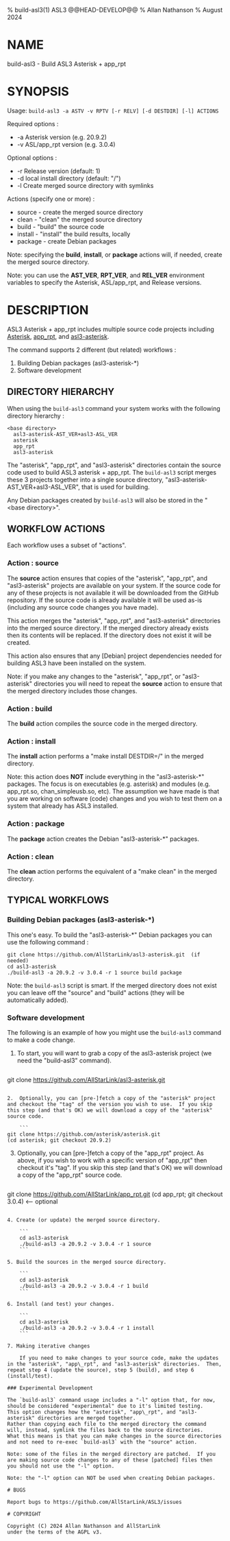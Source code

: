 % build-asl3(1) ASL3 @@HEAD-DEVELOP@@
% Allan Nathanson
% August 2024

# NAME

build-asl3 - Build ASL3 Asterisk + app_rpt

# SYNOPSIS

Usage: `build-asl3 -a ASTV -v RPTV [-r RELV] [-d DESTDIR] [-l] ACTIONS`

Required options :

* -a  Asterisk version    (e.g. 20.9.2)
* -v  ASL/app_rpt version (e.g. 3.0.4)

Optional options :

* -r  Release version (default: 1)
* -d  local install directory (default: "/")
* -l  Create merged source directory with symlinks

Actions (specify one or more) :

* source  - create the merged source directory
* clean   - "clean" the merged source directory
* build   - "build" the source code
* install - "install" the build results, locally
* package - create Debian packages

Note: specifying the **build**, **install**, or **package** actions will, if needed, create the merged source directory.

Note: you can use the **AST\_VER**, **RPT\_VER**, and **REL\_VER** environment variables to specify the Asterisk, ASL/app_rpt, and Release versions.

# DESCRIPTION

ASL3 Asterisk + app_rpt includes multiple source code projects including [Asterisk](https://github.com/asterisk/asterisk.git), [app_rpt](https://github.com/AllStarLink/app_rpt.git), and [asl3-asterisk](https://github.com/AllStarLink/asl3-asterisk.git).

The command supports 2 different (but related) workflows :

1. Building Debian packages (asl3-asterisk-*)
2. Software development

## DIRECTORY HIERARCHY

When using the `build-asl3` command your system works with the following directory hierarchy :

```
<base directory>
  asl3-asterisk-AST_VER+asl3-ASL_VER
  asterisk
  app_rpt
  asl3-asterisk
```

The "asterisk", "app\_rpt", and "asl3-asterisk" directories contain the source code used to build ASL3 asterisk + app\_rpt.  The `build-asl3` script merges these 3 projects together into a single source directory, "asl3-asterisk-AST\_VER+asl3-ASL\_VER", that is used for building.

Any Debian packages created by `build-asl3` will also be stored in the "\<base directory>".

## WORKFLOW ACTIONS

Each workflow uses a subset of "actions".

### Action : **source**

The **source** action ensures that copies of the "asterisk", "app\_rpt", and "asl3-asterisk" projects are available on your system.  If the source code for any of these projects is not available it will be downloaded from the GitHub repository.  If the source code is already available it will be used as-is (including any source code changes you have made).

This action merges the "asterisk", "app\_rpt", and "asl3-asterisk" directories into the merged source directory.  If the merged directory already exists then its contents will be replaced.  If the directory does not exist it will be created.

This action also ensures that any [Debian] project dependencies needed for building ASL3 have been installed on the system.

Note: if you make any changes to the "asterisk", "app\_rpt", or "asl3-asterisk" directories you will need to repeat the **source** action to ensure that the merged directory includes those changes.

### Action : **build**

The **build** action compiles the source code in the merged directory.

### Action : **install**

The **install** action performs a "make install DESTDIR=/" in the merged directory.

Note: this action does **NOT** include everything in the "asl3-asterisk-*" packages.  The focus is on executables (e.g. asterisk) and modules (e.g. app_rpt.so, chan_simpleusb.so, etc).  The assumption we have made is that you are working on software (code) changes and you wish to test them on a system that already has ASL3 installed.

### Action : **package**

The **package** action creates the Debian "asl3-asterisk-*" packages.

### Action : **clean**

The **clean** action performs the equivalent of a "make clean" in the merged directory.

## TYPICAL WORKFLOWS

### Building Debian packages (asl3-asterisk-*)

This one's easy.  To build the "asl3-asterisk-*" Debian packages you can use the following command : 

```
git clone https://github.com/AllStarLink/asl3-asterisk.git  (if needed)
cd asl3-asterisk
./build-asl3 -a 20.9.2 -v 3.0.4 -r 1 source build package
```

Note: the `build-asl3` script is smart.  If the merged directory does not exist you can leave off the "source" and "build" actions (they will be automatically added).

### Software development

The following is an example of how you might use the `build-asl3` command to make a code change.

1. To start, you will want to grab a copy of the asl3-asterisk project (we need the "build-asl3" command).

	```
git clone https://github.com/AllStarLink/asl3-asterisk.git
```

2.  Optionally, you can [pre-]fetch a copy of the "asterisk" project and checkout the "tag" of the version you wish to use.  If you skip this step (and that's OK) we will download a copy of the "asterisk" source code.

	```
git clone https://github.com/asterisk/asterisk.git
(cd asterisk; git checkout 20.9.2)
```

3. Optionally, you can [pre-]fetch a copy of the "app\_rpt" project.  As above, if you wish to work with a specific version of "app\_rpt" then checkout it's "tag".   If you skip this step (and that's OK) we will download a copy of the "app\_rpt" source code.

	```
git clone https://github.com/AllStarLink/app_rpt.git
(cd app_rpt; git checkout 3.0.4)     <-- optional
```

4. Create (or update) the merged source directory.

	```
	cd asl3-asterisk
	./build-asl3 -a 20.9.2 -v 3.0.4 -r 1 source
	```

5. Build the sources in the merged source directory.

	```
	cd asl3-asterisk
	./build-asl3 -a 20.9.2 -v 3.0.4 -r 1 build
	```

6. Install (and test) your changes.

	```
	cd asl3-asterisk
	./build-asl3 -a 20.9.2 -v 3.0.4 -r 1 install
	```

7. Making iterative changes

	If you need to make changes to your source code, make the updates in the "asterisk", "app\_rpt", and "asl3-asterisk" directories.  Then, repeat step 4 (update the source), step 5 (build), and step 6 (install/test).

### Experimental Development

The `build-asl3` command usage includes a "-l" option that, for now, should be considered "experimental" due to it's limited testing.
This option changes how the "asterisk", "app\_rpt", and "asl3-asterisk" directories are merged together.
Rather than copying each file to the merged directory the command will, instead, symlink the files back to the source directories.
What this means is that you can make changes in the source directories and not need to re-exec `build-asl3` with the "source" action.

Note: some of the files in the merged directory are patched.  If you are making source code changes to any of these [patched] files then you should not use the "-l" option.

Note: the "-l" option can NOT be used when creating Debian packages.

# BUGS

Report bugs to https://github.com/AllStarLink/ASL3/issues

# COPYRIGHT

Copyright (C) 2024 Allan Nathanson and AllStarLink
under the terms of the AGPL v3.
